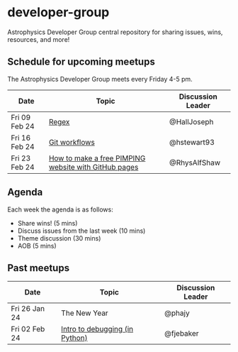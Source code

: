 # developer-group

Astrophysics Developer Group central repository for sharing issues, wins, resources, and more!

## Schedule for upcoming meetups

The Astrophysics Developer Group meets every Friday 4-5 pm.

| Date          | Topic                                                                                                                    | Discussion Leader |
| ------------- | ------------------------------------------------------------------------------------------------------------------------ | ----------------- |
| Fri 09 Feb 24 | [Regex](https://github.com/astro-group-bristol/developer-group/issues/14)                                                | @HallJoseph       |
| Fri 16 Feb 24 | [Git workflows](https://github.com/astro-group-bristol/developer-group/issues/12)                                        | @hstewart93       |
| Fri 23 Feb 24 | [How to make a free PIMPING website with GitHub pages](https://github.com/astro-group-bristol/developer-group/issues/12) | @RhysAlfShaw      |

## Agenda

Each week the agenda is as follows:

- Share wins! (5 mins)
- Discuss issues from the last week (10 mins)
- Theme discussion (30 mins)
- AOB (5 mins)

## Past meetups

| Date          | Topic                                                                                              | Discussion Leader |
| ------------- | -------------------------------------------------------------------------------------------------- | ----------------- |
| Fri 26 Jan 24 | The New Year                                                                                       | @phajy            |
| Fri 02 Feb 24 | [Intro to debugging (in Python)](https://github.com/astro-group-bristol/developer-group/issues/13) | @fjebaker         |
